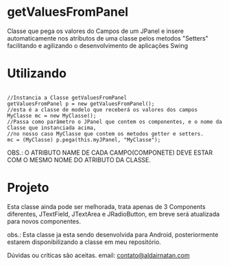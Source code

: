 # getValuesFromPanel
Classe que pega os valores do Campos de um JPanel e insere automaticamente nos atributos de uma classe pelos metodos "Setters" facilitando e agilizando o desenvolvimento de aplicações Swing

# Utilizando
<code>
//Instancia a Classe getValuesFromPanel
getValuesFromPanel p = new getValuesFromPanel();
//esta é a classe de modelo que receberá os valores dos campos
MyClasse mc = new MyClasse();
//Passa como parâmetro o JPanel que contem os componentes, e o nome da Classe que instanciada acima, 
//no nosso caso MyClasse que contem os metodos getter e setters.
mc = (MyClasse) p.pega(this.myJPanel, "MyClasse");
</code>

OBS.: O ATRIBUTO NAME DE CADA CAMPO(COMPONETE) DEVE ESTAR COM O MESMO NOME DO ATRIBUTO DA CLASSE.

# Projeto
Esta classe ainda pode ser melhorada, trata apenas de 3 Components diferentes, JTextField, JTextArea e JRadioButton, em breve será atualizada para novos componentes.

obs.: Esta classe ja esta sendo desenvolvida para Android, posteriormente estarem disponibilizando a classe em meu repositório.

Dúvidas ou críticas são aceitas.
email: contato@aldairnatan.com
